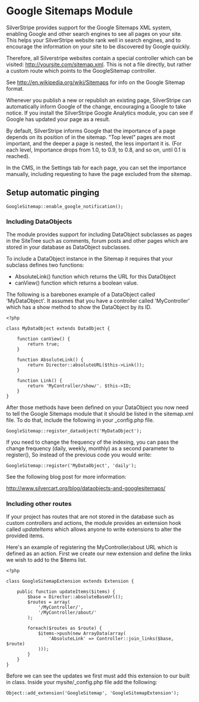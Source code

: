 # Google Sitemaps Module

SilverStripe provides support for the Google Sitemaps XML system, enabling 
Google and other search engines to see all pages on your site. This helps 
your SilverStripe website rank well in search engines, and to encourage the 
information on your site to be discovered by Google quickly.

Therefore, all Silverstripe websites contain a special controller which can be 
visited: http://yoursite.com/sitemap.xml. This is not a file directly, but 
rather a custom route which points to the GoogleSitemap controller.

See http://en.wikipedia.org/wiki/Sitemaps for info on the Google Sitemap 
format.

Whenever you publish a new or republish an existing page, SilverStripe can 
automatically inform Google of the change, encouraging a Google to take notice. 
If you install the SilverStripe Google Analytics module, you can see if Google 
has updated your page as a result.

By default, SilverStripe informs Google that the importance of a page depends 
on its position of in the sitemap. "Top level" pages are most important, and 
the deeper a page is nested, the less important it is. (For each level, 
Importance drops from 1.0, to 0.9, to 0.8, and so on, until 0.1 is reached).

In the CMS, in the Settings tab for each page, you can set the importance 
manually, including requesting to have the page excluded from the sitemap.


## Setup automatic pinging

	GoogleSitemap::enable_google_notification();

### Including DataObjects

The module provides support for including DataObject subclasses as pages in the 
SiteTree such as comments, forum posts and other pages which are stored in your
database as DataObject subclasses.

To include a DataObject instance in the Sitemap it requires that your subclass 
defines two functions:

 * AbsoluteLink() function which returns the URL for this DataObject
 * canView() function which returns a boolean value.

The following is a barebones example of a DataObject called 'MyDataObject'. It 
assumes that you have a controller called 'MyController' which has a show method 
to show the DataObject by its ID.

	<?php
	
	class MyDataObject extends DataObject {
		
		function canView() {
			return true;
		}
		
		function AbsoluteLink() {
			return Director::absoluteURL($this->Link());
		}
		
		function Link() {
			return 'MyController/show/'. $this->ID;
		}
	}


After those methods have been defined on your DataObject you now need to tell 
the Google Sitemaps module that it should be listed in the sitemap.xml file. To
do that, include the following in your _config.php file.

	GoogleSitemap::register_dataobject('MyDataObject');

If you need to change the frequency of the indexing, you can pass the change 
frequency (daily, weekly, monthly) as a second parameter to register(), So 
instead of the previous code you would write:

	GoogleSitemap::register('MyDataObject', 'daily');	
	
See the following blog post for more information:

http://www.silvercart.org/blog/dataobjects-and-googlesitemaps/

### Including other routes

If your project has routes that are not stored in the database such as custom
controllers and actions, the module provides an extension hook called 
*updateItems* which allows anyone to write extensions to alter the provided
items.

Here's an example of registering the MyController/about URL which is defined as
an action. First we create our new extension and define the links we wish to 
add to the $items list.

	<?php

	class GoogleSitemapExtension extends Extension {
		
		public function updateItems($items) {
			$base = Director::absoluteBaseUrl();
			$routes = array(
				'/MyController/',
				'/MyController/about/'
			);

			foreach($routes as $route) {
				$items->push(new ArrayData(array(
					'AbsoluteLink' => Controller::join_links($base, $route)
				)));
			}
		}
	}

Before we can see the updates we first must add this extension to our built in
class. Inside your mysite/_config.php file add the following:

	Object::add_extension('GoogleSitemap', 'GoogleSitemapExtension');